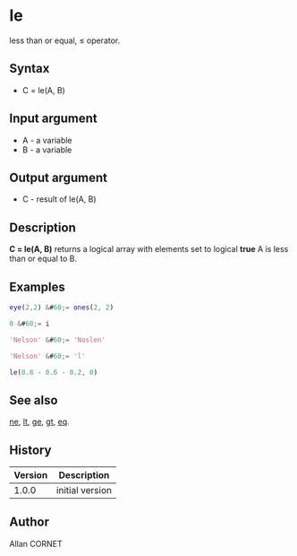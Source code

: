# le

less than or equal, ≤ operator.

## Syntax

- C = le(A, B)

## Input argument

- A - a variable
- B - a variable

## Output argument

- C - result of le(A, B)

## Description

  <p><b>C = le(A, B)</b> returns a logical array with elements set to logical <b>true</b> A is less than or equal to B.</p>
  <p/>

## Examples

```matlab
eye(2,2) &#60;= ones(2, 2)
```

```matlab
0 &#60;= i
```

```matlab
'Nelson' &#60;= 'Noslen'
```

```matlab
'Nelson' &#60;= 'l'
```

```matlab
le(0.8 - 0.6 - 0.2, 0)
```

## See also

[ne](ne.md), [lt](lt.md), [ge](ge.md), [gt](gt.md), [eq](eq.md).

## History

| Version | Description     |
| ------- | --------------- |
| 1.0.0   | initial version |

## Author

Allan CORNET
